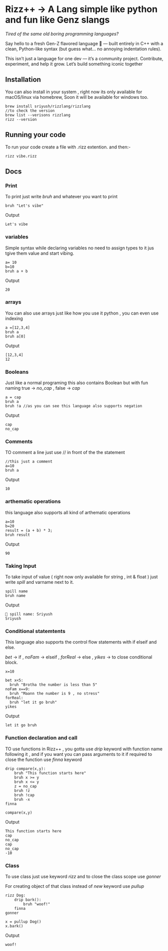 # Rizz++ -> A Lang simple like python and fun like Genz slangs

*Tired of the same old boring programming languages?*

Say hello to a fresh Gen-Z flavored language 🚀 — built entirely in C++ with a clean, Python-like syntax (but guess what… no annoying indentation rules).

This isn’t just a language for one dev — it’s a community project. Contribute, experiment, and help it grow. Let’s build something iconic together

## Installation 

You can also install in your system , right now its only available for macOS/linux via homebrew, Soon it will be available for windows too.

```install
brew install sriyush/rizzlang/rizzlang
//to check the version
brew list --verisons rizzlang
rizz --version
```

## Running your code

To run your code create a file with .rizz extention. and then:-
```run
rizz vibe.rizz
```
## Docs

### Print 
To print just write *bruh* and whatever you want to print

```rizz
bruh "Let's vibe"
```
Output
```output
Let's vibe
```

### variables

Simple syntax while declaring variables no need to assign types to it jus tgive them value and start vibing.

```rizz
a= 10
b=10
bruh a + b
```
Output
```output
20
```

### arrays
You can also use arrays just like how you use it python , you can even use indexing

```rizz
a =[12,3,4]
bruh a
bruh a[0]
```
Output
```output
[12,3,4]
12
```
### Booleans

Just like a normal programing this also contains Boolean but with fun naming
true -> *no_cap* , false -> *cap*

```rizz
a = cap
bruh a
bruh !a //as you can see this language also supports negation
```
Output
```output
cap
no_cap
```
### Comments

TO comment a line just use // in front of the the statement

```rizz
//this just a comment
a=10
bruh a
```
Output
```output
10
```
### arthematic operations

this language also supports all kind of arthematic operations 

```rizz
a=10
b=20
result = (a + b) * 3;
bruh result
```
Output
```output
90
```
### Taking Input

To take input of value ( right now only available for string , int & float ) just write *spill* and varname next to it.

```rizz
spill name
bruh name
```
Output
```output
📝 spill name: Sriyush
Sriyush
```
### Conditional statemtents

This language also supports the control flow statements with if elseif and else.

*bet* -> if , *noFam* -> elseif , *forReal* -> else , *yikes* -> to close conditional block.

```rizz
x=10

bet x<5:
  bruh "Brotha the number is less than 5"
noFam x==9:
  bruh "Maann the number is 9 , no stress"
forReal:
  bruh "let it go bruh"
yikes
```
Output
```output
let it go bruh
```
### Function declaration and call

TO use functions in Rizz++ , you gotta use *drip* keyword with function name following it , and if you want you can pass arguments to it if required
to close the function use *finna* keyword 
```rizz
drip compare(x,y):
    bruh "This function starts here"
    bruh x >= y
    bruh x <= y
    z = no_cap
    bruh !z
    bruh !cap
    bruh -x
finna

compare(x,y)
```
Output
```output
This function starts here
cap
no_cap
cap
no_cap
-10
```
### Class

To use class just use keyword *rizz* and to close the class scope use *gonner* 

For creating object of that class instead of *new* keyword use *pullup*

```rizz
rizz Dog:
    drip bark():
        bruh "woof!"
    finna
gonner

x = pullup Dog()
x.bark()
```
Output
```output
woof!
```
